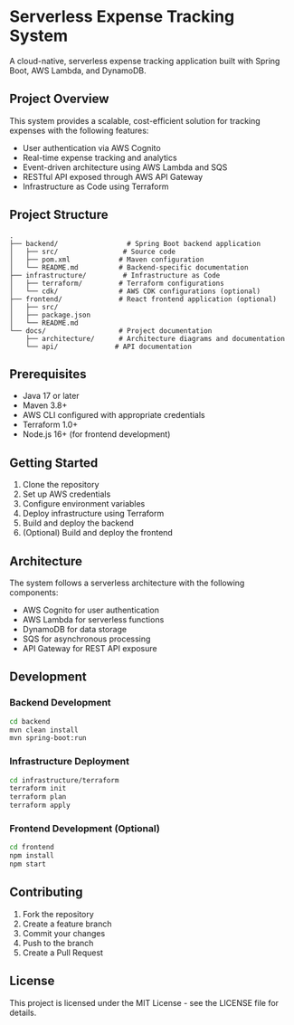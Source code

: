# Serverless Expense Tracking System

A cloud-native, serverless expense tracking application built with Spring Boot, AWS Lambda, and DynamoDB.

## Project Overview

This system provides a scalable, cost-efficient solution for tracking expenses with the following features:
- User authentication via AWS Cognito
- Real-time expense tracking and analytics
- Event-driven architecture using AWS Lambda and SQS
- RESTful API exposed through AWS API Gateway
- Infrastructure as Code using Terraform

## Project Structure

```
.
├── backend/                 # Spring Boot backend application
│   ├── src/                # Source code
│   ├── pom.xml            # Maven configuration
│   └── README.md          # Backend-specific documentation
├── infrastructure/         # Infrastructure as Code
│   ├── terraform/         # Terraform configurations
│   └── cdk/               # AWS CDK configurations (optional)
├── frontend/              # React frontend application (optional)
│   ├── src/
│   ├── package.json
│   └── README.md
└── docs/                  # Project documentation
    ├── architecture/      # Architecture diagrams and documentation
    └── api/              # API documentation
```

## Prerequisites

- Java 17 or later
- Maven 3.8+
- AWS CLI configured with appropriate credentials
- Terraform 1.0+
- Node.js 16+ (for frontend development)

## Getting Started

1. Clone the repository
2. Set up AWS credentials
3. Configure environment variables
4. Deploy infrastructure using Terraform
5. Build and deploy the backend
6. (Optional) Build and deploy the frontend

## Architecture

The system follows a serverless architecture with the following components:
- AWS Cognito for user authentication
- AWS Lambda for serverless functions
- DynamoDB for data storage
- SQS for asynchronous processing
- API Gateway for REST API exposure

## Development

### Backend Development
```bash
cd backend
mvn clean install
mvn spring-boot:run
```

### Infrastructure Deployment
```bash
cd infrastructure/terraform
terraform init
terraform plan
terraform apply
```

### Frontend Development (Optional)
```bash
cd frontend
npm install
npm start
```

## Contributing

1. Fork the repository
2. Create a feature branch
3. Commit your changes
4. Push to the branch
5. Create a Pull Request

## License

This project is licensed under the MIT License - see the LICENSE file for details.